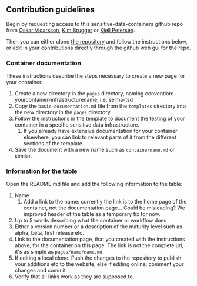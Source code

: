 ## Contribution guidelines
Begin by requesting access to this sensitive-data-containers github repo from [Oskar Vidarsson](mailto:oskar.vidarsson@uib.no), [Kim Brugger](mailto:kim.brugger@uib.no) or [Kjell Petersen](mailto:kjell.petersen@uib.no).

Then you can either clone [the repository](https://github.com/einfra-no/sensitive-data-containers) and follow the instructions below, or edit in your contributions directly through the github web gui for the repo.

### Container documentation
These instructions describe the steps necessary to create a new page for your container.

1. Create a new directory in the `pages` directory, naming convention: yourcontainer-infrastructurename, i.e. selma-tsd
2. Copy the `basic-documentation.md` file from the `templates` directory into the new directory in the `pages` directory.  
3. Follow the instructions in the template to document the testing of your container in a specific sensitive data infrastructure.  
	1. If you already have extensive documentation for your container elsewhere, you can link to relevant parts of it from the different sections of the template. 
4. Save the document with a new name such as `containername.md` or similar.  


### Information for the table
Open the README.md file and add the following information to the table:  
1. Name  
	1. Add a link to the name: currently the link is to the home page of the container, not the documentation page... Could be misleading? We improved header of the table as a temporary fix for now.
2. Up to 5 words describing what the container or workflow does  
3. Either a version number or a description of the maturity level such as alpha, beta, first release etc.  
4. Link to the documentation page, that you created with the instructions above, for the container on this page. The link is not the complete url, it's as simple as `pages/name/name.md`.  
5. If editing a local clone: Push the changes to the repository to publish your additions etc to the website, else if editing online: comment your changes and commit. 
6. Verify that all links work as they are supposed to.  
